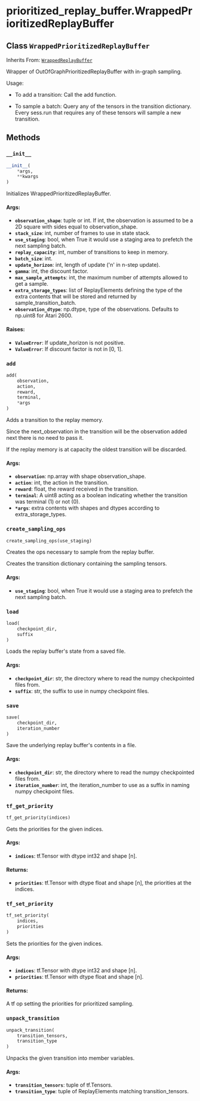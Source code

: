 <div itemscope itemtype="http://developers.google.com/ReferenceObject">
<meta itemprop="name" content="prioritized_replay_buffer.WrappedPrioritizedReplayBuffer" />
<meta itemprop="path" content="stable" />
<meta itemprop="property" content="__init__"/>
<meta itemprop="property" content="add"/>
<meta itemprop="property" content="create_sampling_ops"/>
<meta itemprop="property" content="load"/>
<meta itemprop="property" content="save"/>
<meta itemprop="property" content="tf_get_priority"/>
<meta itemprop="property" content="tf_set_priority"/>
<meta itemprop="property" content="unpack_transition"/>
</div>

# prioritized_replay_buffer.WrappedPrioritizedReplayBuffer

## Class `WrappedPrioritizedReplayBuffer`

Inherits From:
[`WrappedReplayBuffer`](../circular_replay_buffer/WrappedReplayBuffer.md)

Wrapper of OutOfGraphPrioritizedReplayBuffer with in-graph sampling.

Usage:

*   To add a transition: Call the add function.

*   To sample a batch: Query any of the tensors in the transition dictionary.
    Every sess.run that requires any of these tensors will sample a new
    transition.

## Methods

<h3 id="__init__"><code>__init__</code></h3>

```python
__init__(
    *args,
    **kwargs
)
```

Initializes WrappedPrioritizedReplayBuffer.

#### Args:

*   <b>`observation_shape`</b>: tuple or int. If int, the observation is assumed
    to be a 2D square with sides equal to observation_shape.
*   <b>`stack_size`</b>: int, number of frames to use in state stack.
*   <b>`use_staging`</b>: bool, when True it would use a staging area to
    prefetch the next sampling batch.
*   <b>`replay_capacity`</b>: int, number of transitions to keep in memory.
*   <b>`batch_size`</b>: int.
*   <b>`update_horizon`</b>: int, length of update ('n' in n-step update).
*   <b>`gamma`</b>: int, the discount factor.
*   <b>`max_sample_attempts`</b>: int, the maximum number of attempts allowed to
    get a sample.
*   <b>`extra_storage_types`</b>: list of ReplayElements defining the type of
    the extra contents that will be stored and returned by
    sample_transition_batch.
*   <b>`observation_dtype`</b>: np.dtype, type of the observations. Defaults to
    np.uint8 for Atari 2600.

#### Raises:

*   <b>`ValueError`</b>: If update_horizon is not positive.
*   <b>`ValueError`</b>: If discount factor is not in [0, 1].

<h3 id="add"><code>add</code></h3>

```python
add(
    observation,
    action,
    reward,
    terminal,
    *args
)
```

Adds a transition to the replay memory.

Since the next_observation in the transition will be the observation added next
there is no need to pass it.

If the replay memory is at capacity the oldest transition will be discarded.

#### Args:

*   <b>`observation`</b>: np.array with shape observation_shape.
*   <b>`action`</b>: int, the action in the transition.
*   <b>`reward`</b>: float, the reward received in the transition.
*   <b>`terminal`</b>: A uint8 acting as a boolean indicating whether the
    transition was terminal (1) or not (0).
*   <b>`*args`</b>: extra contents with shapes and dtypes according to
    extra_storage_types.

<h3 id="create_sampling_ops"><code>create_sampling_ops</code></h3>

```python
create_sampling_ops(use_staging)
```

Creates the ops necessary to sample from the replay buffer.

Creates the transition dictionary containing the sampling tensors.

#### Args:

*   <b>`use_staging`</b>: bool, when True it would use a staging area to
    prefetch the next sampling batch.

<h3 id="load"><code>load</code></h3>

```python
load(
    checkpoint_dir,
    suffix
)
```

Loads the replay buffer's state from a saved file.

#### Args:

*   <b>`checkpoint_dir`</b>: str, the directory where to read the numpy
    checkpointed files from.
*   <b>`suffix`</b>: str, the suffix to use in numpy checkpoint files.

<h3 id="save"><code>save</code></h3>

```python
save(
    checkpoint_dir,
    iteration_number
)
```

Save the underlying replay buffer's contents in a file.

#### Args:

*   <b>`checkpoint_dir`</b>: str, the directory where to read the numpy
    checkpointed files from.
*   <b>`iteration_number`</b>: int, the iteration_number to use as a suffix in
    naming numpy checkpoint files.

<h3 id="tf_get_priority"><code>tf_get_priority</code></h3>

```python
tf_get_priority(indices)
```

Gets the priorities for the given indices.

#### Args:

*   <b>`indices`</b>: tf.Tensor with dtype int32 and shape [n].

#### Returns:

*   <b>`priorities`</b>: tf.Tensor with dtype float and shape [n], the
    priorities at the indices.

<h3 id="tf_set_priority"><code>tf_set_priority</code></h3>

```python
tf_set_priority(
    indices,
    priorities
)
```

Sets the priorities for the given indices.

#### Args:

*   <b>`indices`</b>: tf.Tensor with dtype int32 and shape [n].
*   <b>`priorities`</b>: tf.Tensor with dtype float and shape [n].

#### Returns:

A tf op setting the priorities for prioritized sampling.

<h3 id="unpack_transition"><code>unpack_transition</code></h3>

```python
unpack_transition(
    transition_tensors,
    transition_type
)
```

Unpacks the given transition into member variables.

#### Args:

*   <b>`transition_tensors`</b>: tuple of tf.Tensors.
*   <b>`transition_type`</b>: tuple of ReplayElements matching
    transition_tensors.
